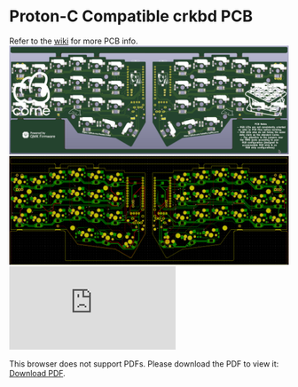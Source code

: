 # Proton-C Compatible crkbd PCB
Refer to the [wiki](https://github.com/ItsWaffIe/waffle_corne/wiki) for more PCB info.  
![CRKBD](https://raw.githubusercontent.com/ItsWaffIe/waffle_corne/proton-c/images/3d_pcb1.png)
![PCB_LAYOUT](https://raw.githubusercontent.com/ItsWaffIe/waffle_corne/proton-c/images/pcb_new1.png)
<object data="https://github.com/ItsWaffIe/waffle_corne/blob/961f3a15d950e04b6935fdf20d843e543d5fbed0/images/protorne_schematic.pdf" type="application/pdf" width="700px" height="700px">
    <embed src="https://github.com/ItsWaffIe/waffle_corne/blob/961f3a15d950e04b6935fdf20d843e543d5fbed0/images/protorne_schematic.pdf">
        <p>This browser does not support PDFs. Please download the PDF to view it: <a href="https://github.com/ItsWaffIe/waffle_corne/blob/961f3a15d950e04b6935fdf20d843e543d5fbed0/images/protorne_schematic.pdf">Download PDF</a>.</p>
    </embed>
</object>
